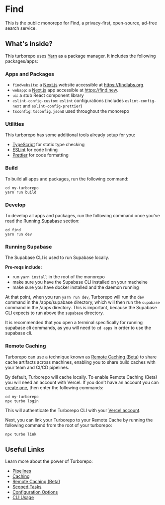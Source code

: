# Find

This is the public monorepo for Find, a privacy-first, open-source, ad-free search service.

## What's inside?

This turborepo uses [Yarn](https://classic.yarnpkg.com/lang/en/) as a package manager. It includes the following packages/apps:

### Apps and Packages

- `findwebsite`: a [Next.js](https://nextjs.org) website accessible at https://findlabs.org.
- `webapp`: a [Next.js](https://nextjs.org) app accessible at https://find.new.
- `ui`: a stub React component library
- `eslint-config-custom`: `eslint` configurations (includes `eslint-config-next` and `eslint-config-prettier`)
- `tsconfig`: `tsconfig.json`s used throughout the monorepo

### Utilities

This turborepo has some additional tools already setup for you:

- [TypeScript](https://www.typescriptlang.org/) for static type checking
- [ESLint](https://eslint.org/) for code linting
- [Prettier](https://prettier.io) for code formatting

### Build

To build all apps and packages, run the following command:

```
cd my-turborepo
yarn run build
```

### Develop

To develop all apps and packages, run the following command once you've read the [Running Supabase](#running-supabase) section:

```
cd find
yarn run dev
```

### Running Supabase

The Supabase CLI is used to run Supabase locally.

**Pre-reqs include:**

- run `yarn install` in the root of the monorepo
- make sure you have the Supabase CLI installed on your macheine
- make sure you have docker installed and the daemon running

At that point, when you run `yarn run dev`, Turborepo will run the `dev` command in the /apps/supabase directory, which will then run the `supabase` command in the /apps directory. This is important, because the Supabase CLI expects to run above the `supabase` directory.

It is recommended that you open a terminal specifically for running supabase cli commands, as you will need to `cd apps` in order to use the supabase cli.

### Remote Caching

Turborepo can use a technique known as [Remote Caching (Beta)](https://turborepo.org/docs/core-concepts/remote-caching) to share cache artifacts across machines, enabling you to share build caches with your team and CI/CD pipelines.

By default, Turborepo will cache locally. To enable Remote Caching (Beta) you will need an account with Vercel. If you don't have an account you can [create one](https://vercel.com/signup), then enter the following commands:

```
cd my-turborepo
npx turbo login
```

This will authenticate the Turborepo CLI with your [Vercel account](https://vercel.com/docs/concepts/personal-accounts/overview).

Next, you can link your Turborepo to your Remote Cache by running the following command from the root of your turborepo:

```
npx turbo link
```

## Useful Links

Learn more about the power of Turborepo:

- [Pipelines](https://turborepo.org/docs/core-concepts/pipelines)
- [Caching](https://turborepo.org/docs/core-concepts/caching)
- [Remote Caching (Beta)](https://turborepo.org/docs/core-concepts/remote-caching)
- [Scoped Tasks](https://turborepo.org/docs/core-concepts/scopes)
- [Configuration Options](https://turborepo.org/docs/reference/configuration)
- [CLI Usage](https://turborepo.org/docs/reference/command-line-reference)

